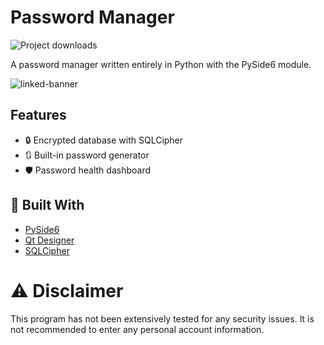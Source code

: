 # Password Manager
![Project downloads](https://img.shields.io/github/downloads/EmueI/password-manager/total)

 A password manager written entirely in Python with the PySide6 module. 

![linked-banner](https://i.ibb.co/4JBRMt7/Screenshot-2022-03-11-162837.png)


## Features

- 🔒 Encrypted database with SQLCipher
- 🔃 Built-in password generator 
- 🛡️ Password health dashboard

## 🍔 Built With
- [PySide6](https://pypi.org/project/PySide6/)
- [Qt Designer](https://doc.qt.io/qt-5/qtdesigner-manual.html)
- [SQLCipher](https://www.zetetic.net/sqlcipher/)


# ⚠️ Disclaimer

This program has not been extensively tested for any security issues.
It is not recommended to enter any personal account information. 
